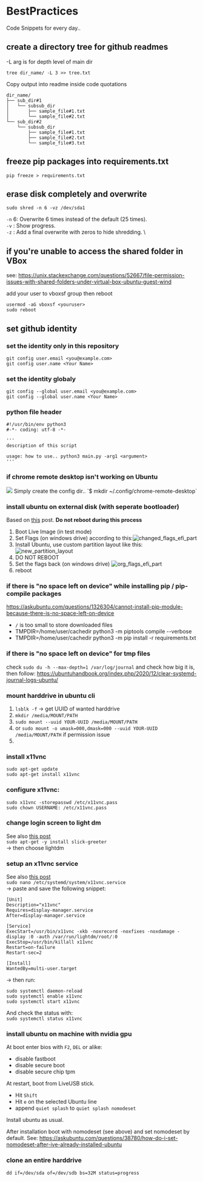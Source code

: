 # BestPractices
Code Snippets for every day..

## create a directory tree for github readmes
-L arg is for depth level of main dir
```
tree dir_name/ -L 3 >> tree.txt
```
Copy output into readme inside code quotations
```
dir_name/
├── sub_dir#1
│   └── subsub_dir
│       ├── sample_file#1.txt
│       └── sample_file#2.txt
└── sub_dir#2
    └── subsub_dir
        ├── sample_file#1.txt
        ├── sample_file#2.txt
        └── sample_file#3.txt
```


## freeze pip packages into requirements.txt
```
pip freeze > requirements.txt
```

## erase disk completely and overwrite
```
sudo shred -n 6 -vz /dev/sda1
```
```-n``` 6: Overwrite 6 times instead of the default (25 times). \
```-v``` : Show progress. \
```-z``` : Add a final overwrite with zeros to hide shredding. \

## if you're unable to access the shared folder in VBox
see: https://unix.stackexchange.com/questions/52667/file-permission-issues-with-shared-folders-under-virtual-box-ubuntu-guest-wind

add your user to vboxsf group then reboot
```
usermod -aG vboxsf <youruser>
sudo reboot
```

## set github identity

### set the identity only in this repository
```
git config user.email <you@example.com>
git config user.name <Your Name>
```

### set the identity globaly
```
git config --global user.email <you@example.com>
git config --global user.name <Your Name>
```

### python file header

```
#!/usr/bin/env python3
#-*- coding: utf-8 -*-

'''
description of this script

usage: how to use.. python3 main.py -arg1 <argument>
'''

```

### if chrome remote desktop isn't working on Ubuntu

<img src="./chrome-remote-desktop-setup.png">
Simply create the config dir..
`$ mkdir ~/.config/chrome-remote-desktop`


### install ubuntu on external disk (with seperate bootloader)
Based on [this](https://unix.stackexchange.com/questions/305345/where-is-grub-installed-and-do-i-need-a-new-one-for-a-separate-linux-installatio) post.
**Do not reboot during this process**
1. Boot Live Image (in test mode)
2. Set Flags (on windows drive) according to this:![changed_flags_efi_part](https://user-images.githubusercontent.com/34251323/139534953-bd86aaca-421c-4804-aeb5-d1729fc73a8c.png)
3. Install Ubuntu, use custom partition layout like this: ![new_partition_layout](https://user-images.githubusercontent.com/34251323/139534956-0062a5c6-2ddb-4c7d-89a7-9bd22392ac46.png)
4. DO NOT REBOOT
5. Set the flags back (on windows drive) ![org_flags_efi_part](https://user-images.githubusercontent.com/34251323/139534958-7da265c1-b782-4061-a3f8-bb27f915a12a.png)
6. reboot




### if there is "no space left on device" while installing pip / pip-compile packages
https://askubuntu.com/questions/1326304/cannot-install-pip-module-because-there-is-no-space-left-on-device

- `/` is too small to store downloaded files
- TMPDIR=/home/user/cachedir python3 -m piptools compile --verbose
- TMPDIR=/home/user/cachedir python3 -m pip install -r requirements.txt

### if there is "no space left on device" for tmp files
check `sudo du -h --max-depth=1 /var/log/journal` and check how big it is, then follow:
https://ubuntuhandbook.org/index.php/2020/12/clear-systemd-journal-logs-ubuntu/


### mount harddrive in ubuntu cli
1. `lsblk -f` -> get UUID of wanted harddrive
2. `mkdir /media/MOUNT/PATH`
3. `sudo mount --uuid YOUR-UUID /media/MOUNT/PATH`
4. or `sudo mount -o umask=000,dmask=000 --uuid YOUR-UUID /media/MOUNT/PATH` if permission issue
5. 


### install x11vnc
`sudo apt-get update` \
`sudo apt-get install x11vnc`

### configure x11vnc:
`sudo x11vnc -storepasswd /etc/x11vnc.pass` \
`sudo chown USERNAME: /etc/x11vnc.pass`

### change login screen to light dm
See also [this post](https://c-nergy.be/blog/?p=11767) \
`sudo apt-get -y install slick-greeter` \
-> then choose lightdm

### setup an x11vnc service
See also [this post](https://askubuntu.com/questions/229989/how-to-setup-x11vnc-to-access-with-graphical-login-screen) \
`sudo nano /etc/systemd/system/x11vnc.service` \
-> paste and save the following snippet:
```
[Unit]
Description="x11vnc"
Requires=display-manager.service
After=display-manager.service

[Service]
ExecStart=/usr/bin/x11vnc -xkb -noxrecord -noxfixes -noxdamage -display :0 -auth /var/run/lightdm/root/:0
ExecStop=/usr/bin/killall x11vnc
Restart=on-failure
Restart-sec=2

[Install]
WantedBy=multi-user.target
```
-> then run:

`sudo systemctl daemon-reload` \
`sudo systemctl enable x11vnc` \
`sudo systemctl start x11vnc` 

And check the status with: \
`sudo systemctl status x11vnc`



### install ubuntu on machine with nvidia gpu

At boot enter bios with `F2`, `DEL` or alike:
- disable fastboot
- disable secure boot
- disable secure chip tpm

At restart, boot from LiveUSB stick.
- Hit `Shift`
- Hit `e` on the selected Ubuntu line
- append `quiet splash` to `quiet splash nomodeset`

Install ubuntu as usual.

After installation boot with nomodeset (see above) and set nomodeset by default. See: https://askubuntu.com/questions/38780/how-do-i-set-nomodeset-after-ive-already-installed-ubuntu


### clone an entire harddrive
`dd if=/dev/sda of=/dev/sdb bs=32M status=progress`











